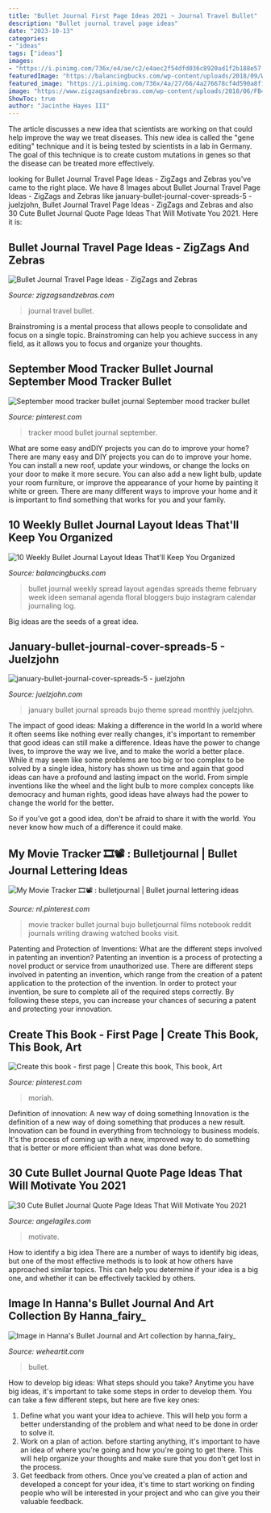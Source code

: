 ```yaml
---
title: "Bullet Journal First Page Ideas 2021 ~ Journal Travel Bullet"
description: "Bullet journal travel page ideas"
date: "2023-10-13"
categories:
- "ideas"
tags: ["ideas"]
images:
- "https://i.pinimg.com/736x/e4/ae/c2/e4aec2f54dfd036c8920ad1f2b188e57.jpg"
featuredImage: "https://balancingbucks.com/wp-content/uploads/2018/09/Weekly-journal-spread-9.jpg"
featured_image: "https://i.pinimg.com/736x/4a/27/66/4a276678cf4d590a8f12e286154f7101.jpg"
image: "https://www.zigzagsandzebras.com/wp-content/uploads/2018/06/FB4B3F78-68D1-44A0-B66F-D121E5CD7B1F.jpg"
ShowToc: true
author: "Jacinthe Hayes III"
---
```



The article discusses a new idea that scientists are working on that could help improve the way we treat diseases. This new idea is called the "gene editing" technique and it is being tested by scientists in a lab in Germany. The goal of this technique is to create custom mutations in genes so that the disease can be treated more effectively.

	

		
looking for Bullet Journal Travel Page Ideas - ZigZags and Zebras you've came to the right place. We have 8 Images about Bullet Journal Travel Page Ideas - ZigZags and Zebras like january-bullet-journal-cover-spreads-5 - juelzjohn, Bullet Journal Travel Page Ideas - ZigZags and Zebras and also 30 Cute Bullet Journal Quote Page Ideas That Will Motivate You 2021. Here it is:
		
    
## Bullet Journal Travel Page Ideas - ZigZags And Zebras

<img loading=lazy src="https://www.zigzagsandzebras.com/wp-content/uploads/2018/06/FB4B3F78-68D1-44A0-B66F-D121E5CD7B1F.jpg" onerror="this.onerror=null;this.src='https://tse4.mm.bing.net/th?id=OIP.aHWob1Sx4u8XxKV-iMeO9gHaHa&amp;pid=15.1';" alt="Bullet Journal Travel Page Ideas - ZigZags and Zebras">

_Source: zigzagsandzebras.com_

>journal travel bullet. 

	

Brainstroming is a mental process that allows people to consolidate and focus on a single topic. Brainstroming can help you achieve success in any field, as it allows you to focus and organize your thoughts.

    
## September Mood Tracker Bullet Journal September Mood Tracker Bullet

<img loading=lazy src="https://i.pinimg.com/originals/b1/17/4c/b1174c539ce442c3ff4dcdf314bc85cb.jpg" onerror="this.onerror=null;this.src='https://tse4.mm.bing.net/th?id=OIP.PTMx59oYGpSIBEMKt-4YmQHaJ4&amp;pid=15.1';" alt="September mood tracker bullet journal September mood tracker bullet">

_Source: pinterest.com_

>tracker mood bullet journal september. 

	

What are some easy andDIY projects you can do to improve your home?
There are many easy and DIY projects you can do to improve your home. You can install a new roof, update your windows, or change the locks on your door to make it more secure. You can also add a new light bulb, update your room furniture, or improve the appearance of your home by painting it white or green. There are many different ways to improve your home and it is important to find something that works for you and your family.

    
## 10 Weekly Bullet Journal Layout Ideas That&#039;ll Keep You Organized

<img loading=lazy src="https://balancingbucks.com/wp-content/uploads/2018/09/Weekly-journal-spread-9.jpg" onerror="this.onerror=null;this.src='https://tse2.mm.bing.net/th?id=OIP.OPPInzDsIAvTo_vxvtHCqQHaHH&amp;pid=15.1';" alt="10 Weekly Bullet Journal Layout Ideas That&#039;ll Keep You Organized">

_Source: balancingbucks.com_

>bullet journal weekly spread layout agendas spreads theme february week ideen semanal agenda floral bloggers bujo instagram calendar journaling log. 

	

Big ideas are the seeds of a great idea.

    
## January-bullet-journal-cover-spreads-5 - Juelzjohn

<img loading=lazy src="https://juelzjohn.com/wp-content/uploads/2020/10/january-bullet-journal-cover-spreads-5.jpg" onerror="this.onerror=null;this.src='https://tse3.mm.bing.net/th?id=OIP.Zs2G2-KSIlPE27ES6ogzrQHaLH&amp;pid=15.1';" alt="january-bullet-journal-cover-spreads-5 - juelzjohn">

_Source: juelzjohn.com_

>january bullet journal spreads bujo theme spread monthly juelzjohn. 

	

The impact of good ideas: Making a difference in the world
In a world where it often seems like nothing ever really changes, it's important to remember that good ideas can still make a difference. Ideas have the power to change lives, to improve the way we live, and to make the world a better place.
While it may seem like some problems are too big or too complex to be solved by a single idea, history has shown us time and again that good ideas can have a profound and lasting impact on the world. From simple inventions like the wheel and the light bulb to more complex concepts like democracy and human rights, good ideas have always had the power to change the world for the better.

So if you've got a good idea, don't be afraid to share it with the world. You never know how much of a difference it could make.

    
## My Movie Tracker 🎞📽 : Bulletjournal | Bullet Journal Lettering Ideas

<img loading=lazy src="https://i.pinimg.com/736x/e4/ae/c2/e4aec2f54dfd036c8920ad1f2b188e57.jpg" onerror="this.onerror=null;this.src='https://tse4.mm.bing.net/th?id=OIP.g2NM7tEmcstgSs2bKMWzTAHaJ4&amp;pid=15.1';" alt="My Movie Tracker 🎞📽 : bulletjournal | Bullet journal lettering ideas">

_Source: nl.pinterest.com_

>movie tracker bullet journal bujo bulletjournal films notebook reddit journals writing drawing watched books visit. 

	

Patenting and Protection of Inventions: What are the different steps involved in patenting an invention?
Patenting an invention is a process of protecting a novel product or service from unauthorized use. There are different steps involved in patenting an invention, which range from the creation of a patent application to the protection of the invention. In order to protect your invention, be sure to complete all of the required steps correctly. By following these steps, you can increase your chances of securing a patent and protecting your innovation.

    
## Create This Book - First Page | Create This Book, This Book, Art

<img loading=lazy src="https://i.pinimg.com/736x/4a/27/66/4a276678cf4d590a8f12e286154f7101.jpg" onerror="this.onerror=null;this.src='https://tse4.mm.bing.net/th?id=OIP.MA_HCscVoQkTkvNxHeXpZAHaGR&amp;pid=15.1';" alt="Create this book - first page | Create this book, This book, Art">

_Source: pinterest.com_

>moriah. 

	

Definition of innovation: A new way of doing something
Innovation is the definition of a new way of doing something that produces a new result. Innovation can be found in everything from technology to business models. It's the process of coming up with a new, improved way to do something that is better or more efficient than what was done before.

    
## 30 Cute Bullet Journal Quote Page Ideas That Will Motivate You 2021

<img loading=lazy src="https://www.angelagiles.com/wp-content/uploads/2020/03/cute-bullet-journal-1-768x852.jpeg" onerror="this.onerror=null;this.src='https://tse1.mm.bing.net/th?id=OIP.tvW5APwBvpKoUU40Z0PP4gHaIN&amp;pid=15.1';" alt="30 Cute Bullet Journal Quote Page Ideas That Will Motivate You 2021">

_Source: angelagiles.com_

>motivate. 

	

How to identify a big idea
There are a number of ways to identify big ideas, but one of the most effective methods is to look at how others have approached similar topics. This can help you determine if your idea is a big one, and whether it can be effectively tackled by others.

    
## Image In Hanna&#039;s Bullet Journal And Art Collection By Hanna_fairy_

<img loading=lazy src="https://data.whicdn.com/images/318839340/original.jpg" onerror="this.onerror=null;this.src='https://tse3.mm.bing.net/th?id=OIP.5Fj35CDEU0NR9SQ0qxX-pgHaFj&amp;pid=15.1';" alt="Image in Hanna&#039;s Bullet Journal and Art collection by hanna_fairy_">

_Source: weheartit.com_

>bullet. 

	

How to develop big ideas: What steps should you take?
Anytime you have big ideas, it's important to take some steps in order to develop them. You can take a few different steps, but here are five key ones: 
1. Define what you want your idea to achieve. This will help you form a better understanding of the problem and what need to be done in order to solve it. 
2. Work on a plan of action. before starting anything, it's important to have an idea of where you're going and how you're going to get there. This will help organize your thoughts and make sure that you don't get lost in the process. 
3. Get feedback from others. Once you've created a plan of action and developed a concept for your idea, it's time to start working on finding people who will be interested in your project and who can give you their valuable feedback.

